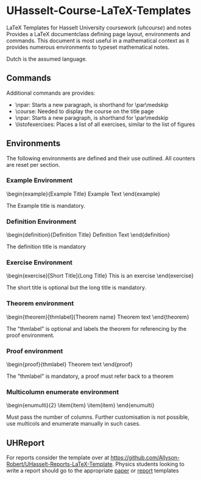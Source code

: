 # UHasselt-Course-LaTeX-Templates
LaTeX Templates for Hasselt University coursework (*uhcourse*) and notes
Provides a LaTeX documentclass defining page layout, environments and commands.
This document is most useful in a mathematical context as it provides numerous environments to typeset mathematical notes.

Dutch is the assumed language.

## Commands
Additional commands are provides:

* \npar: Starts a new paragraph, is shorthand for \par\medskip
* \course: Needed to display the course on the title page
* \npar: Starts a new paragraph, is shorthand for \par\medskip
* \listofexercises: Places a list of all exercises, similar to the list of figures

## Environments
The following environments are defined and their use outlined.
All counters are reset per section.

### Example Environment
\begin{example}{Example Title}
    Example Text
\end{example}

The Example title is mandatory.

### Definition Environment
\begin{definition}{Definition Title}
    Definition Text
\end{definition}

The definition title is mandatory 

### Exercise Environment
\begin{exercise}[Short Title]{Long Title}
    This is an exercise
\end{exercise}

The short title is optional but the long title is mandatory.

### Theorem environment
\begin{theorem}[thmlabel]{Theorem name}
    Theorem text
\end{theorem}

The "thmlabel" is optional and labels the theorem for referencing by the proof environment.


### Proof environment
\begin{proof}{thmlabel}
    Theorem text
\end{proof}

The "thmlabel" is mandatory, a proof must refer back to a theorem

### Multicolumn enumerate environment
\begin{enumulti}{2}
    \item{item}
    \item{item}
\end{enumulti}

Must pass the number of columns. 
Further customisation is not possible, use multicols and enumerate manually in such cases.

## UHReport
For reports consider the template over at https://github.com/Allyson-Robert/UHasselt-Reports-LaTeX-Template.
Physics students looking to write a report should go to the appropriate [paper](https://github.com/Allyson-Robert/UHasselt_Physics_Paper_Template) or [report](https://github.com/Allyson-Robert/UHasselt_Physics_Report_Template) templates
